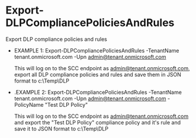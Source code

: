 # Export-DLPCompliancePoliciesAndRules
Export DLP compliance policies and rules

- EXAMPLE 1: Export-DLPCompliancePoliciesAndRules -TenantName tenant.onmicrosoft.com -Upn admin@tenant.onmicrosoft.com

	 This will log on to the SCC endpoint as admin@tenant.onmicrosoft.com, export all DLP compliance policies and rules and save them in JSON format to c:\Temp\DLP

- .EXAMPLE 2: Export-DLPCompliancePoliciesAndRules -TenantName tenant.onmicrosoft.com -Upn admin@tenant.onmicrosoft.com -PolicyName "Test DLP Policy"

	 This will log on to the SCC endpoint as admin@tenant.onmicrosoft.com and export the "Test DLP Policy" compliance policy and it's rule and save it to JSON format to c:\Temp\DLP
